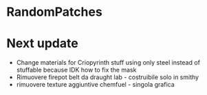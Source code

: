 # RandomPatches

# Next update

- Change materials for Criopyrinth stuff using only steel instead of stuffable because IDK how to fix the mask
- Rimuovere firepot belt da draught lab - costruibile solo in smithy
- rimuovere texture aggiuntive chemfuel - singola grafica
